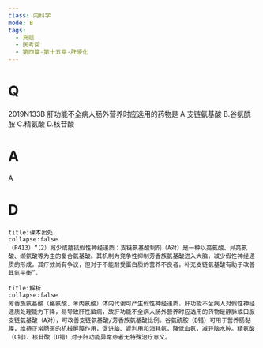 ```yaml
---
class: 内科学
mode: B
tags:
  - 真题
  - 医考帮
  - 第四篇-第十五章-肝硬化
---
```


# Q
2019N133B 肝功能不全病人肠外营养时应选用的药物是
A.支链氨基酸
B.谷氨酰胺
C.精氨酸
D.核苷酸

# A
A
# D
```ad-note
title:课本出处
collapse:false
（P413）“（2）减少或拮抗假性神经递质：支链氨基酸制剂（A对）是一种以亮氨酸、异亮氨酸、缬氨酸等为主的复合氨基酸。其机制为竞争性抑制芳香族氨基酸进入大脑，减少假性神经递质的形成。其疗效尚有争议，但对于不能耐受蛋白质的营养不良者，补充支链氨基酸有助于改善其氮平衡”。
```

```ad-summary
title:解析
collapse:false
芳香族氨基酸（酪氨酸、苯丙氨酸）体内代谢可产生假性神经递质，肝功能不全病人对假性神经递质处理能力下降，易导致肝性脑病，故肝功能不全病人肠外营养时应选用的药物是静脉或口服支链氨基酸（A对），可改善支链氨基酸/芳香族氨基酸比例。谷氨酰胺（B错）可用于营养肠黏膜，维持正常肠道的机械屏障作用，促进脑、肾利用和消耗氨，降低血氨，减轻脑水肿。精氨酸（C错）、核苷酸（D错）对于肝功能异常患者无特殊治疗意义。
```

